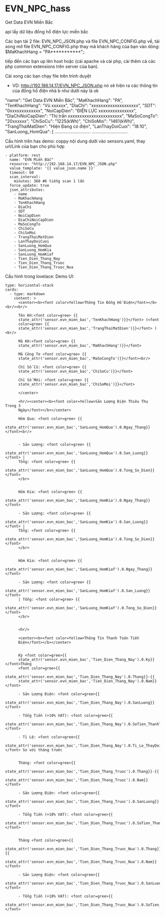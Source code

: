# EVN_NPC_hass
Get Data EVN Miền Bắc

api lấy dữ liệu đồng hồ điện lực miền bắc

Các bạn tải 2 file: EVN_NPC_JSON.php và file EVN_NPC_CONFIG.php về, tải xong mở file EVN_NPC_CONFIG.php thay mã khách hàng của bạn vào dòng: $MaKhachHang = "PA***********";.

tiếp đến các bạn up lên host hoặc (cài apache và cài php, cài thêm cả các php common extensions trên server của bạn).

Cài xong các bạn chạy file trên trình duyệt
  - VD: http://192.186.14.17/EVN_NPC_JSON.php  nó sẽ hiện ra các thông tin của đồng hồ điện nhà b như dưới này là ok

      
  "name": "Get Data EVN Miền Bắc",
  "MaKhachHang": "PA",
  "TenKhachHang": "Vũ xxxxxx",
  "DiaChi": "xxxxxxxxxxxxxxxxxxxx",
  "SDT": "0xxxxxxxxxxxxx",
  "NoiCapDien": "ĐIỆN LỰC xxxxxxxxxxxxxxx",
  "DiaChiNoiCapDien": "Thị trấn xxxxxxxxxxxxxxxxxxxxxxx",
  "MaSoCongTo": "20xxxxxx",
  "ChiSoCu": "1225(kWh)",
  "ChiSoMoi": "1461(kWh)",
  "TrangThaiMatDien": "Hiện Đang có điện",
  "LanThayDoiCuoi": "18:10",
  "SanLuong_HomQua": [
  .............................
  .............................
  
Cấu hình trên has demo: coppy nội dung dưới vào sensors.yaml, thay url/Link của bạn cho phù hợp

    - platform: rest  
      name: "EVN Miền Bắc"
      resource: "http://192.168.14.17/EVN_NPC_JSON.php"
      value_template: '{{ value_json.name }}'
      timeout: 60
      scan_interval:
        minutes: 360 #6 tiếng scan 1 lần
      force_update: true
      json_attributes:
        - name
        - MaKhachHang
        - TenKhachHang
        - DiaChi
        - SDT
        - NoiCapDien
        - DiaChiNoiCapDien
        - MaSoCongTo
        - ChiSoCu
        - ChiSoMoi
        - TrangThaiMatDien
        - LanThayDoiCuoi
        - SanLuong_HomQua
        - SanLuong_HomKia
        - SanLuong_HomKiaf
        - Tien_Dien_Thang_Nay
        - Tien_Dien_Thang_Truoc
        - Tien_Dien_Thang_Truoc_Nua


Cấu hình trong lovelace:
Demo UI:

    type: horizontal-stack
    cards:
      - type: markdown
        content: >
          <center><b><font color=Yellow>Thông Tin Đồng Hồ Điện</font></b><br/><br/>

          Tên KH:<font color=gree> {{
          state_attr('sensor.evn_mien_bac','TenKhachHang')}}</font> (<font
          color=gree> {{
          state_attr('sensor.evn_mien_bac','TrangThaiMatDien')}}</font> ) <br/>

          Mã KH:<font color=gree> {{
          state_attr('sensor.evn_mien_bac','MaKhachHang')}}</font>

          Mã Công Tơ <font color=gree> {{
          state_attr('sensor.evn_mien_bac','MaSoCongTo')}}</font><br/>

          Chỉ Số Cũ: <font color=gree> {{
          state_attr('sensor.evn_mien_bac','ChiSoCu')}}</font> 

          Chỉ Số Mới: <font color=gree> {{
          state_attr('sensor.evn_mien_bac','ChiSoMoi')}}</font>

          </center>

          <hr/><center><b><font color=Yellow>Sản Lượng Điện Thiêu Thụ Trong 3
          Ngày</font></b></center>

          Hôm Qua: <font color=gree> {{
          state_attr('sensor.evn_mien_bac','SanLuong_HomQua').0.Ngay_Thang}}</font><br/>


          - Sản Lượng: <font color=gree> {{
          state_attr('sensor.evn_mien_bac','SanLuong_HomQua').0.San_Luong}}</font> |
          Tổng: <font color=gree> {{
          state_attr('sensor.evn_mien_bac','SanLuong_HomQua').0.Tong_So_Dien}}</font>
          </br>


          Hôm Kia: <font color=gree> {{
          state_attr('sensor.evn_mien_bac','SanLuong_HomKia').0.Ngay_Thang}}</font>

          - Sản Lượng: <font color=gree> {{
          state_attr('sensor.evn_mien_bac','SanLuong_HomKia').0.San_Luong}}</font> |
          Tổng: <font color=gree> {{
          state_attr('sensor.evn_mien_bac','SanLuong_HomKia').0.Tong_So_Dien}}</font>
          </br>


          Hôm Kìa: <font color=gree> {{
          state_attr('sensor.evn_mien_bac','SanLuong_HomKiaf').0.Ngay_Thang}}</font>

          - Sản Lượng: <font color=gree> {{
          state_attr('sensor.evn_mien_bac','SanLuong_HomKiaf').0.San_Luong}}</font>
          | Tổng: <font color=gree> {{
          state_attr('sensor.evn_mien_bac','SanLuong_HomKiaf').0.Tong_So_Dien}}</font>
          </br>


          <hr/>

          <center><b><font color=Yellow>Thông Tin Thanh Toán Tiền
          Điện</font></b></center>


          Kỳ <font color=gree>{{
          state_attr('sensor.evn_mien_bac','Tien_Dien_Thang_Nay').0.Ky}}</font>Tháng
          <font color=gree>{{
          state_attr('sensor.evn_mien_bac','Tien_Dien_Thang_Nay').0.Thang}}-{{
          state_attr('sensor.evn_mien_bac','Tien_Dien_Thang_Nay').0.Nam}}</font>

          - Sản Lượng Điện: <font color=gree>{{
          state_attr('sensor.evn_mien_bac','Tien_Dien_Thang_Nay').0.SanLuong}}</font>

          - Tổng Tiền (+10% VAT): <font color=gree>{{
          state_attr('sensor.evn_mien_bac','Tien_Dien_Thang_Nay').0.SoTien_ThanhToan}}</font> 

          - Tỉ Lệ: <font color=gree>{{
          state_attr('sensor.evn_mien_bac','Tien_Dien_Thang_Nay').0.Ti_Le_ThayDoi}}</font> So với tháng trước


          Tháng: <font color=gree>{{
          state_attr('sensor.evn_mien_bac','Tien_Dien_Thang_Truoc').0.Thang}}-{{
          state_attr('sensor.evn_mien_bac','Tien_Dien_Thang_Truoc').0.Nam}}</font>

          - Sản Lượng Điện: <font color=gree>{{
          state_attr('sensor.evn_mien_bac','Tien_Dien_Thang_Truoc').0.SanLuong}}</font>

          - Tổng Tiền (+10% VAT): <font color=gree>{{
          state_attr('sensor.evn_mien_bac','Tien_Dien_Thang_Truoc').0.SoTien_ThanhToan}}</font>


          Tháng <font color=gree>{{
          state_attr('sensor.evn_mien_bac','Tien_Dien_Thang_Truoc_Nua').0.Thang}}-{{
          state_attr('sensor.evn_mien_bac','Tien_Dien_Thang_Truoc_Nua').0.Nam}}</font>

          - Sản Lượng Điện: <font color=gree>{{
          state_attr('sensor.evn_mien_bac','Tien_Dien_Thang_Truoc_Nua').0.SanLuong}}</font>

          - Tổng Tiền (+10% VAT): <font color=gree>{{
          state_attr('sensor.evn_mien_bac','Tien_Dien_Thang_Truoc_Nua').0.SoTien_ThanhToan}}</font>
